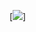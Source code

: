 [![](https://github-readme-stats.vercel.app/api?username=TheSlayer-666&show_icons=true&theme=tokyonight)]
